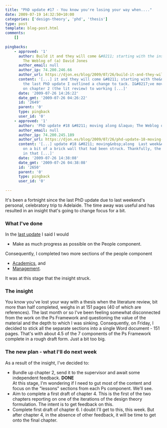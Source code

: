 ```yaml
---
title: "PhD update #17 - You know you're losing your way when...."
date: 2009-07-19 14:32:50+10:00
categories: ['design-theory', 'phd', 'thesis']
type: post
template: blog-post.html
comments:
    []
    
pingbacks:
    - approved: '1'
      author: Build it and they will come &#8211; starting with the institution &laquo;
        The Weblog of (a) David Jones
      author_email: null
      author_ip: 74.200.246.66
      author_url: https://djon.es/blog/2009/07/26/build-it-and-they-will-come-starting-with-the-institution/
      content: '[...] it and they will come &#8211; starting with the&nbsp;institution  In
        the last PhD update I outlined a change to tack. I&#8217;ve moved from working
        on chapter 2 (the lit review) to working [...]'
      date: '2009-07-26 14:26:22'
      date_gmt: '2009-07-26 04:26:22'
      id: '2649'
      parent: '0'
      type: pingback
      user_id: '0'
    - approved: '1'
      author: 'PhD update #18 &#8211; moving along &laquo; The Weblog of (a) David Jones'
      author_email: null
      author_ip: 74.200.245.189
      author_url: https://djon.es/blog/2009/07/26/phd-update-18-moving-along/
      content: '[...] update #18 &#8211; moving&nbsp;along  Last week&#8217;s update reported
        on a bit of a brick wall that had been struck. Thankfully, the strategies outlined
        in that [...]'
      date: '2009-07-26 14:38:08'
      date_gmt: '2009-07-26 04:38:08'
      id: '2650'
      parent: '0'
      type: pingback
      user_id: '0'
    
---
```

It's been a fortnight since the last PhD update due to last weekend's personal, celebratory trip to Adelaide. The time away was useful and has resulted in an insight that's going to change focus for a bit.

### What I've done

In the [last update](/blog2/2009/07/05/phd-update-16-return-from-a-break/) I said I would

- Make as much progress as possible on the People component.

Consequently, I completed two more sections of the people component

- [Academics](/blog2/2009/07/07/academics-the-next-part-of-the-people-section/), and
- [Management](/blog2/2009/07/17/leaders-and-managers-the-next-bit-of-people/).

It was at this stage that the insight struck.

### The insight

You know you've lost your way with a thesis when the literature review, bit more than half completed, weighs in at 151 pages (40 of which are references). The last month or so I've been feeling somewhat disconnected from the work on the Ps Framework and questioning the value of the material and the depth to which I was sinking. Consequently, on Friday, I decided to stick all the separate sections into a single Word document - 151 pages. That's with about 4.5 of the 7 components of the Ps Framework complete in a rough draft form. Just a bit too big.

### The new plan - what I'll do next week

As a result of the insight, I've decided to:

- Bundle up chapter 2, send it to the supervisor and await some independent feedback. **DONE**  
    At this stage, I'm wondering if I need to gut most of the content and focus on the "lessons" sections from each Ps component. We'll see.
- Aim to complete a first draft of chapter 4. 
    This is the first of the two chapters reporting on one of the iterations of the design theory formulation. The intent is to get feedback on this.
- Complete first draft of chapter 6. 
    I doubt I'll get to this, this week. But after chapter 4, in the absence of other feedback, it will be time to get onto the final chapter.